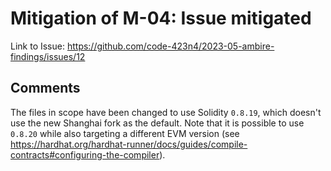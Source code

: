 # Mitigation of M-04: Issue mitigated

Link to Issue: https://github.com/code-423n4/2023-05-ambire-findings/issues/12

## Comments

The files in scope have been changed to use Solidity `0.8.19`, which doesn't use the new Shanghai fork as the default. Note that it is possible to use `0.8.20` while also targeting a different EVM version (see https://hardhat.org/hardhat-runner/docs/guides/compile-contracts#configuring-the-compiler).
